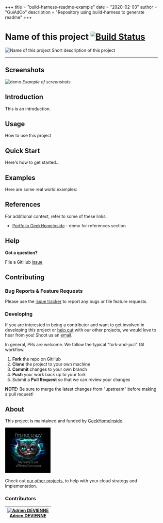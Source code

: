 +++
title = "build-harness-readme-example"
date = "2020-02-03"
author = "GuiAdCo"
description = "Repository using build-harness to generate readme"
+++

<!-- This file was automatically generated by the `build-harness`. Make all changes to `README.yaml` and run `make readme` to rebuild this file. -->

# Name of this project [![Build Status](https://github.com/GeekHomeInside/build-harness-readme-example/workflows/update_readme/badge.svg)](https://github.com/GeekHomeInside/build-harness-readme-example/actions)



![Name of this project](docs/logo.jpeg)
Short description of this project


---


## Screenshots


![demo](https://upload.wikimedia.org/wikipedia/commons/thumb/3/36/Without_a_Trace.svg/673px-Without_a_Trace.svg.png)
*Example of screenshots*


## Introduction

This is an introduction.

## Usage



How to use this project

## Quick Start

Here's how to get started...


## Examples

Here are some real world examples:






## References

For additional context, refer to some of these links.

- [Portfolio GeekHomeInside](https://portfolio.geekhomeinside.com/) - demo for references section


## Help

**Got a question?**

File a GitHub [issue](https://github.com/GeekHomeInside/build-harness-readme-example/issues)

## Contributing

### Bug Reports & Feature Requests

Please use the [issue tracker](https://github.com/GeekHomeInside/build-harness-readme-example/issues) to report any bugs or file feature requests.

### Developing

If you are interested in being a contributor and want to get involved in developing this project or [help out](https://cpco.io/help-out) with our other projects, we would love to hear from you! Shoot us an [email][email].

In general, PRs are welcome. We follow the typical "fork-and-pull" Git workflow.

 1. **Fork** the repo on GitHub
 2. **Clone** the project to your own machine
 3. **Commit** changes to your own branch
 4. **Push** your work back up to your fork
 5. Submit a **Pull Request** so that we can review your changes

**NOTE:** Be sure to merge the latest changes from "upstream" before making a pull request!

## About

This project is maintained and funded by [GeekHomeInside][website].

[![GeekHomeInside][logo]][website]

Check out [our other projects][github], to help with your cloud strategy and implementation.


### Contributors

|  [![Adrien DEVIENNE][guiadco_avatar]][guiadco_homepage]<br/>[Adrien DEVIENNE][guiadco_homepage] |
|---|

  [guiadco_homepage]: https://github.com/guiadco
  [guiadco_avatar]: https://img.cloudposse.com/150x150/https://github.com/guiadco.png



  [logo]: https://github.com/GeekHomeInside/build-harness-readme-example/raw/master/docs/logo.jpeg
  [docs]: https://docs.geekhomeinside.io/en/
  [website]: https://portfolio.geekhomeinside.com/
  [github]: https://github.com/GeekHomeInside
  [slack]: https://geekhomeinside.com/slack
  [email]: guiadco@geekhomeinside.com
